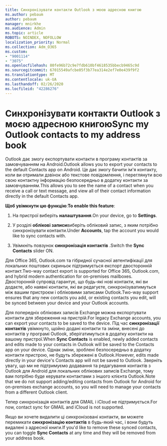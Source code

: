```yaml
---
title: Синхронізувати контакти Outlook з моєю адресною книгою
ms.author: pebaum
author: pebaum
manager: mnirkhe
ms.audience: Admin
ms.topic: article
ROBOTS: NOINDEX, NOFOLLOW
localization_priority: Normal
ms.collection: Adm_O365
ms.custom:
- "9001114"
- "3075"
ms.openlocfilehash: 80fe96b72c9e7fdb610bf4618535bbecb9465c9d
ms.sourcegitcommit: 67015549afcbe05f3b77ea314e2ef7e0e439f9f2
ms.translationtype: MT
ms.contentlocale: uk-UA
ms.lasthandoff: 02/26/2020
ms.locfileid: "42286276"
---
```

# <a name="sync-my-outlook-contacts-to-my-address-book"></a><span data-ttu-id="1d648-102">Синхронізувати контакти Outlook з моєю адресною книгою</span><span class="sxs-lookup"><span data-stu-id="1d648-102">Sync my Outlook contacts to my address book</span></span>

<span data-ttu-id="1d648-103">Outlook дає змогу експортувати контакти в програму контактів за замовчуванням на Android.</span><span class="sxs-lookup"><span data-stu-id="1d648-103">Outlook allows you to export your contacts to the default Contacts app on Android.</span></span> <span data-ttu-id="1d648-104">Це дає змогу бачити ім'я контакту, коли ви отримали дзвінок або текстове повідомлення, і переглянути всю свою контактну інформацію безпосередньо в додатку контакти за замовчуванням.</span><span class="sxs-lookup"><span data-stu-id="1d648-104">This allows you to see the name of a contact when you receive a call or text message, and view all of their contact information directly in the default Contacts app.</span></span>
 
<span data-ttu-id="1d648-105">**Щоб увімкнути цю функцію**:</span><span class="sxs-lookup"><span data-stu-id="1d648-105">**To enable this feature**:</span></span>
 
1. <span data-ttu-id="1d648-106">На пристрої виберіть **налаштування**.</span><span class="sxs-lookup"><span data-stu-id="1d648-106">On your device, go to **Settings**.</span></span>

2. <span data-ttu-id="1d648-107">У розділі **облікові записи**виберіть обліковий запис, з яким потрібно синхронізувати контакти.</span><span class="sxs-lookup"><span data-stu-id="1d648-107">Under **Accounts**, tap the account you would like to sync contacts with.</span></span>

3. <span data-ttu-id="1d648-108">Увімкніть повзунок **синхронізація контактів** .</span><span class="sxs-lookup"><span data-stu-id="1d648-108">Switch the **Sync Contacts** slider ON.</span></span>
 
<span data-ttu-id="1d648-109">Для Office 365, Outlook.com та гібридної сучасної автентифікації для локальних поштових скриньок підтримується експорт двосторонній контакт.</span><span class="sxs-lookup"><span data-stu-id="1d648-109">Two-way contact export is supported for Office 365, Outlook.com, and hybrid modern authentication for on-premises mailboxes.</span></span> <span data-ttu-id="1d648-110">Двосторонній супровід гарантує, що будь-які нові контакти, які ви додаєте, або наявні контакти, які ви редагуєте, синхронізуватимуться між вашим пристроєм і обліковими записами Outlook.</span><span class="sxs-lookup"><span data-stu-id="1d648-110">Two-way support ensures that any new contacts you add, or existing contacts you edit, will be synced between your device and your Outlook accounts.</span></span>
 
<span data-ttu-id="1d648-111">Для попередніх облікових записів Exchange можна експортувати контакти для збереження на пристрій.</span><span class="sxs-lookup"><span data-stu-id="1d648-111">For legacy Exchange accounts, you can export your contacts to be saved to the device.</span></span> <span data-ttu-id="1d648-112">Під час **синхронізації контактів** увімкнуто, щойно додані контакти та зміни, внесені до контактів у програмі Outlook, зберігатимуться в додатку контакти на вашому пристрої.</span><span class="sxs-lookup"><span data-stu-id="1d648-112">When **Sync Contacts** is enabled, newly added contacts and edits made to your contacts in Outlook will be saved to the Contacts app on your device.</span></span> <span data-ttu-id="1d648-113">Однак зміни, зроблені безпосередньо в додатку контакти пристрою, не будуть збережені в Outlook.</span><span class="sxs-lookup"><span data-stu-id="1d648-113">However, edits made directly in your device's Contacts app will not be saved to Outlook.</span></span> <span data-ttu-id="1d648-114">Зверніть увагу, що ми не підтримуємо додавання та редагування контактів з Outlook для Android для локальних облікових записів Exchange, тому вам потрібно буде керувати контактами з іншого клієнта Outlook.</span><span class="sxs-lookup"><span data-stu-id="1d648-114">Note that we do not support adding/editing contacts from Outlook for Android for on-premises exchange accounts, so you will need to manage your contacts from a different Outlook client.</span></span>
 
<span data-ttu-id="1d648-115">Тепер синхронізація контактів для GMAIL і iCloud не підтримується.</span><span class="sxs-lookup"><span data-stu-id="1d648-115">For now, contact sync for GMAIL and iCloud is not supported.</span></span>
 
<span data-ttu-id="1d648-116">Якщо ви хочете видалити ці синхронізовані контакти, ви можете перемикати **синхронізацію контактів** в будь-який час, і вони будуть видалені з адресної книги.</span><span class="sxs-lookup"><span data-stu-id="1d648-116">If you'd like to remove these synced contacts, you can toggle **Sync Contacts** at any time and they will be removed from your address book.</span></span>

